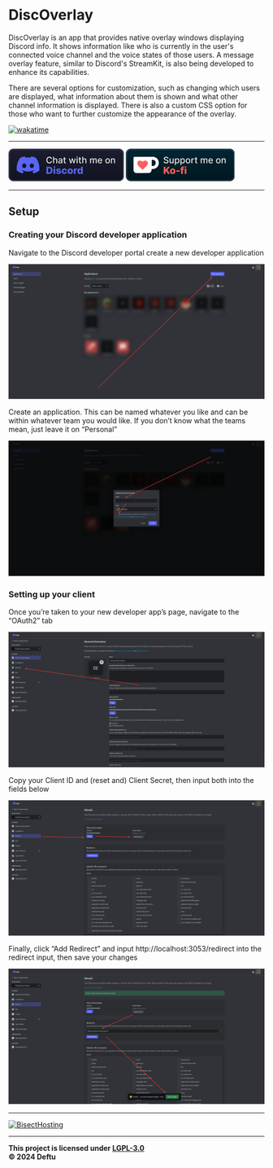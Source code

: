 # DiscOverlay

DiscOverlay is an app that provides native overlay windows displaying Discord info. It shows information like who is currently in the user's connected voice channel and the voice states of those users. A message overlay feature, similar to Discord's StreamKit, is also being developed to enhance its capabilities.

There are several options for customization, such as changing which users are displayed, what information about them is shown and what other channel information is displayed. There is also a custom CSS option for those who want to further customize the appearance of the overlay.

[![wakatime](https://wakatime.com/badge/user/25be8ed5-7461-4fcf-93f7-0d88a7692cca/project/10d4eb9c-9912-4f2e-b38e-d507e6618a1f.svg)](https://wakatime.com/badge/user/25be8ed5-7461-4fcf-93f7-0d88a7692cca/project/10d4eb9c-9912-4f2e-b38e-d507e6618a1f)

---

[![Discord Badge](https://raw.githubusercontent.com/intergrav/devins-badges/v2/assets/cozy/social/discord-singular_64h.png)](https://s.deftu.dev/discord)
[![Ko-Fi Badge](https://raw.githubusercontent.com/intergrav/devins-badges/v2/assets/cozy/donate/kofi-singular_64h.png)](https://s.deftu.dev/kofi)

---

## Setup

### Creating your Discord developer application

Navigate to the Discord developer portal create a new developer application

![New Application](./static/new-application.png)

Create an application. This can be named whatever you like and can be within whatever team you would like. If you don’t know what the teams mean, just leave it on “Personal”

![Create Application](./static/create-application.png)

### Setting up your client

Once you’re taken to your new developer app’s page, navigate to the “OAuth2” tab

![Navigate to OAuth2 Tab](./static/navigate-oauth2.png)

Copy your Client ID and (reset and) Client Secret, then input both into the fields below

![Copy Client ID and Secret](./static/copy-client-id-and-secret.png)

Finally, click “Add Redirect” and input http://localhost:3053/redirect into the redirect input, then save your changes

![Add Redirect](./static/add-oauth2-redirect.png)

---

[![BisectHosting](https://www.bisecthosting.com/partners/custom-banners/8fb6621b-811a-473b-9087-c8c42b50e74c.png)](https://s.deftu.dev/bisect)

---

**This project is licensed under [LGPL-3.0][lgpl]**\
**&copy; 2024 Deftu**

[lgpl]: https://www.gnu.org/licenses/lgpl-3.0.en.html

